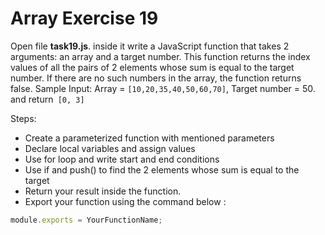 # Array Exercise 19

Open file **task19.js**. inside it write a JavaScript function that takes 2 arguments: an array and a target number. This function returns the index values of all the pairs of 2 elements whose sum is equal to the target number. If there are no such numbers in the array, the function returns false. Sample Input: Array = `[10,20,35,40,50,60,70]`, Target number = 50. and return` [0, 3]`

Steps:

- Create a parameterized function with mentioned parameters
- Declare local variables and assign values
- Use for loop and write start and end conditions
- Use if and push() to find the 2 elements whose sum is equal to the target
- Return your result inside the function.
- Export your function using the command below :

```js
module.exports = YourFunctionName;
```
